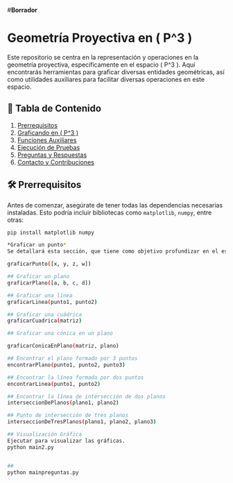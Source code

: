 #**Borrador**
# Geometría Proyectiva en \( P^3 \)

Este repositorio se centra en la representación y operaciones en la geometría proyectiva, específicamente en el espacio \( P^3 \). Aquí encontrarás herramientas para graficar diversas entidades geométricas, así como utilidades auxiliares para facilitar diversas operaciones en este espacio.

## 📌 Tabla de Contenido

1. [Prerrequisitos](#prerrequisitos)
2. [Graficando en \( P^3 \)](#graficando-en-p3)
3. [Funciones Auxiliares](#funciones-auxiliares)
4. [Ejecución de Pruebas](#ejecución-de-pruebas)
5. [Preguntas y Respuestas](#preguntas-y-respuestas)
6. [Contacto y Contribuciones](#contacto-y-contribuciones)

## 🛠️ Prerrequisitos

Antes de comenzar, asegúrate de tener todas las dependencias necesarias instaladas. Esto podría incluir bibliotecas como `matplotlib`, `numpy`, entre otras:

```bash
pip install matplotlib numpy

*Graficar un punto*
Se detallará esta sección, que tiene como objetivo profundizar en el espacio tridimensional. Para futuros repositorios, se detallará la importancia de la geometía proyectiva en Visión por computador.

graficarPunto([x, y, z, w])

## Graficar un plano 
graficarPlano([a, b, c, d])

## Graficar una línea
graficarLinea(punto1, punto2)

## Graficar una cuádrica
graficarCuadrica(matriz)

## Graficar una cónica en un plano

graficarConicaEnPlano(matriz, plano)

## Encontrar el plano formado por 3 puntos
encontrarPlano(punto1, punto2, punto3)

## Encontrar la línea formada por dos puntos
encontrarLinea(punto1, punto2)

## Encontrar la línea de intersección de dos planos
interseccionDePlanos(plano1, plano2)

## Punto de intersección de tres planos
interseccionDeTresPlanos(plano1, plano2, plano3)

## Visualización Gráfica
Ejecutar para visualizar las gráficas.
python main2.py


##
python mainpreguntas.py




